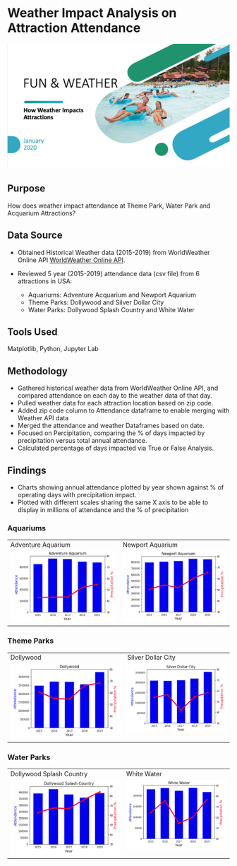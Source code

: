 # Weather Impact Analysis on Attraction Attendance 

![Attractions](Images/Attractions.png)

## Purpose 
How does weather impact attendance at Theme Park, Water Park and Acquarium Attractions?

## Data Source
* Obtained Historical Weather data (2015-2019) from WorldWeather Online API [WorldWeather Online API](https://www.worldweatheronline.com/developer/).

* Reviewed 5 year (2015-2019) attendance data (csv file) from 6 attractions in USA:
    - Aquariums: Adventure Acquarium and Newport Aquarium
    - Theme Parks: Dollywood and Silver Dollar City
    - Water Parks: Dollywood Splash Country and White Water

## Tools Used
Matplotlib, Python, Jupyter Lab

## Methodology
* Gathered historical weather data from WorldWeather Online API, and compared attendance on each day to the weather data of that day.
* Pulled weather data for each attraction location based on zip code. 
* Added zip code column to Attendance dataframe to enable merging with Weather API data
* Merged the attendance and weather Dataframes based on date.
* Focused on Percipitation, comparing the % of days impacted by precipitation versus total annual attendance. 
* Calculated percentage of days impacted via True or False Analysis. 



## Findings

* Charts showing annual attendance plotted by year shown against % of operating days with precipitation impact.
* Plotted with different scales sharing the same X axis to be able to display in millions of attendance and the % of precipitation

### Aquariums

<table>
  <tr>
    <td>Adventure Aquarium</td>
     <td>Newport Aquarium</td>
  </tr>
  <tr>
    <td valign="top"><img src="Images/Adventure_Aquarium.png"></td>
    <td valign="top"><img src="Images/Newport_Aquarium.png"></td>
  </tr>
 </table>

 ### Theme Parks

<table>
  <tr>
    <td>Dollywood</td>
     <td>Silver Dollar City</td>
  </tr>
  <tr>
    <td valign="top"><img src="Images/Dollywood.png"></td>
    <td valign="top"><img src="Images/Silver_Dollar_City.png"></td>
  </tr>
 </table>

### Water Parks

<table>
  <tr>
    <td>Dollywood Splash Country</td>
     <td>White Water</td>
  </tr>
  <tr>
    <td valign="top"><img src="Images/Dollywood_Splash_Country.png"></td>
    <td valign="top"><img src="Images/White_Water.png"></td>
  </tr>
 </table>